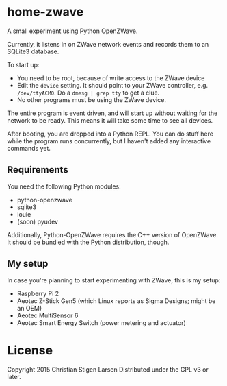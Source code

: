 home-zwave
==========

A small experiment using Python OpenZWave.

Currently, it listens in on ZWave network events and records them to an SQLite3
database.

To start up:

  * You need to be root, because of write access to the ZWave device
  * Edit the ``device`` setting. It should point to your ZWave controller, e.g.
    ``/dev/ttyACM0``. Do a ``dmesg | grep tty`` to get a clue.
  * No other programs must be using the ZWave device.

The entire program is event driven, and will start up without waiting for the
network to be ready. This means it will take some time to see all devices.

After booting, you are dropped into a Python REPL. You can do stuff here while
the program runs concurrently, but I haven't added any interactive commands
yet.

Requirements
------------

You need the following Python modules:

  * python-openzwave
  * sqlite3
  * louie
  * (soon) pyudev

Additionally, Python-OpenZWave requires the C++ version of OpenZWave. It should
be bundled with the Python distribution, though.

My setup
--------

In case you're planning to start experimenting with ZWave, this is my setup:

  * Raspberry Pi 2
  * Aeotec Z-Stick Gen5 (which Linux reports as Sigma Designs; might be an OEM)
  * Aeotec MultiSensor 6
  * Aeotec Smart Energy Switch (power metering and actuator)

License
=======
Copyright 2015 Christian Stigen Larsen
Distributed under the GPL v3 or later.
